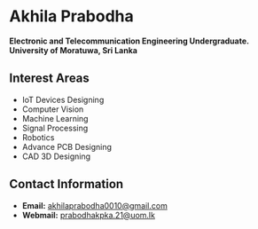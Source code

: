 # Akhila Prabodha

**Electronic and Telecommunication Engineering Undergraduate.**  
**University of Moratuwa, Sri Lanka**

## Interest Areas
- IoT Devices Designing
- Computer Vision
- Machine Learning
- Signal Processing
- Robotics
- Advance PCB Designing
- CAD 3D Designing

## Contact Information
- **Email:** akhilaprabodha0010@gmail.com
- **Webmail:** prabodhakpka.21@uom.lk
